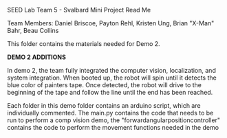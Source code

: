 SEED Lab Team 5 - Svalbard Mini Project Read Me

Team Members: Daniel Briscoe, Payton Rehl, Kristen Ung, Brian "X-Man" Bahr, Beau Collins
	
This folder contains the materials needed for Demo 2. 

**DEMO 2 ADDITIONS**

In demo 2, the team fully integrated the computer vision, localization, and system integration. 
When booted up, the robot will spin until it detects the blue color of painters tape. Once detected,
the robot will drive to the beginning of the tape and follow the line until the end has been reached.

Each folder in this demo folder contains an arduino script, which are individually commented.
The main.py contains the code that needs to be run to perform a comp vision demo,
the "forwardangularpositioncontroller" contains the code to perform the movement functions needed in the demo
